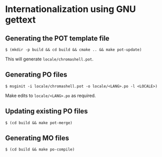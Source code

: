 # Internationalization using GNU gettext

## Generating the POT template file

`$ (mkdir -p build && cd build && cmake .. && make pot-update)`

This will generate `locale/chromashell.pot`.

## Generating PO files

`$ msginit -i locale/chromashell.pot -o locale/<LANG>.po -l <LOCALE>)`

Make edits to `locale/<LANG>.po` as required.

## Updating existing PO files

`$ (cd build && make pot-merge)`

## Generating MO files

`$ (cd build && make po-compile)`
